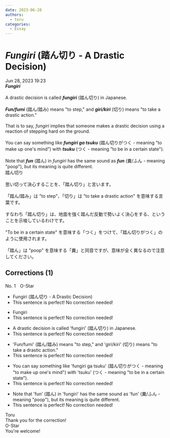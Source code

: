 ```yaml
---
date: 2023-06-28
authors:
  - toru
categories:
  - Essay
---
```


<h1 id="subject_show"><strong><em>Fungiri</strong></em> (踏ん切り - A Drastic Decision)</h1>
<div class="date">Jun 28, 2023 19:23</div>
<div id="post"><div id="body_show_ori">
<strong><em>Fungiri</strong></em><br/><br/>A drastic decision is called <strong><em>fungiri</em></strong> (踏ん切り) in Japanese.<br/><br/><strong><em>Fun/fumi</em></strong> (踏ん/踏み) means "to step," and <strong><em>giri/kiri</em></strong> (切り) means "to take a drastic action."<br/><br/>That is to say, <em>fungiri</em> implies that someone makes a drastic decision using a reaction of stepping hard on the ground.<br/><br/>You can say something like <strong><em>fungiri ga tsuku</em></strong> (踏ん切りがつく - meaning "to make up one's mind") with <strong><em>tsuku</em></strong> (つく - meaning "to be in a certain state").<br/><br/>Note that <strong><em>fun</em></strong> (踏ん) in <em>fungiri</em> has the same sound as <strong><em>fun</em></strong> (糞/ふん - meaning "poop"), but its meaning is quite different.
</div></div>

<!-- more -->

<div id="post_ja"><div id="body_show_mo">
踏ん切り<br/><br/>思い切って決心することを、「踏ん切り」と言います。<br/><br/>「踏ん/踏み」は "to step"、「切り」は "to take a drastic action" を意味する言葉です。<br/><br/>すなわち「踏ん切り」は、地面を強く踏んだ反動で勢いよく決心をする、ということを示唆しているわけです。<br/><br/>"To be in  a certain state" を意味する「つく」をつけて、「踏ん切りがつく」のように使用されます。<br/><br/>「踏ん」は "poop" を意味する「糞」と同音ですが、意味が全く異なるので注意してください。
</div></div>

## Corrections (1)
<div id="block"><div class="first_name"> No. 1　<span class="just_name">O-Star</span></div><div id="block2">
<ul class="correction_field">
<li class="incorrect">Fungiri (踏ん切り - A Drastic Decision)</li>
<li class="corrected perfect">This sentence is perfect! No correction needed!</li>
</ul>
<ul class="correction_field">
<li class="incorrect">Fungiri</li>
<li class="corrected perfect">This sentence is perfect! No correction needed!</li>
</ul>
<ul class="correction_field">
<li class="incorrect">A drastic decision is called 'fungiri' (踏ん切り) in Japanese.</li>
<li class="corrected perfect">This sentence is perfect! No correction needed!</li>
</ul>
<ul class="correction_field">
<li class="incorrect">'Fun/fumi' (踏ん/踏み) means "to step," and 'giri/kiri' (切り) means "to take a drastic action."</li>
<li class="corrected perfect">This sentence is perfect! No correction needed!</li>
</ul>
<ul class="correction_field">
<li class="incorrect">You can say something like 'fungiri ga tsuku' (踏ん切りがつく - meaning "to make up one's mind") with 'tsuku' (つく - meaning "to be in a certain state").</li>
<li class="corrected perfect">This sentence is perfect! No correction needed!</li>
</ul>
<ul class="correction_field">
<li class="incorrect">Note that 'fun' (踏ん) in 'fungiri' has the same sound as 'fun' (糞/ふん - meaning "poop"), but its meaning is quite different.</li>
<li class="corrected perfect">This sentence is perfect! No correction needed!</li>
</ul>
</div><div class="name"><span class="just_name">Toru</span><br>
Thank you for the correction!
</div>
<div class="name"><span class="just_name">O-Star</span><br>
You're welcome!
</div>
</div>
